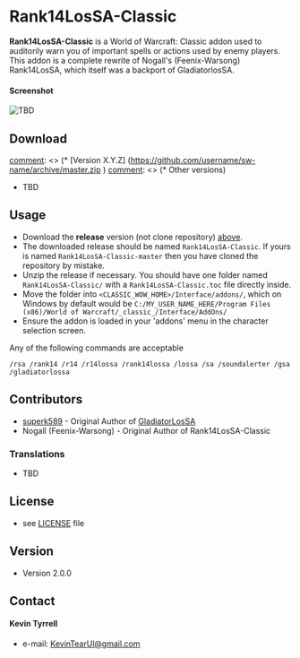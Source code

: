 Rank14LosSA-Classic
======
**Rank14LosSA-Classic** is a World of Warcraft: Classic addon used to auditorily warn you of important spells or actions used by enemy players. This addon is a complete rewrite of Nogall's (Feenix-Warsong) Rank14LosSA, which itself was a backport of GladiatorlosSA. 

#### Screenshot
[comment]: <> (To Be Completed)

![TBD](http://url/screenshot-software.png "screenshot software")

## Download
[comment]: <> (* [Version X.Y.Z] (https://github.com/username/sw-name/archive/master.zip )
[comment]: <> (* Other versions)
* TBD

## Usage
* Download the **release** version (not clone repository) [above](#download).
* The downloaded release should be named `Rank14LosSA-Classic`. If yours is named `Rank14LosSA-Classic-master` then you have cloned the repository by mistake.
* Unzip the release if necessary. You should have one folder named `Rank14LosSA-Classic/` with a `Rank14LosSA-Classic.toc` file directly inside.
* Move the folder into `<CLASSIC_WOW_HOME>/Interface/addons/`, which on Windows by default would be `C:/MY_USER_NAME_HERE/Program Files (x86)/World of Warcraft/_classic_/Interface/AddOns/`
* Ensure the addon is loaded in your 'addons' menu in the character selection screen.

Any of the following commands are acceptable
```
/rsa /rank14 /r14 /r14lossa /rank14lossa /lossa /sa /soundalerter /gsa /gladiatorlossa
```

## Contributors
* [superk589](https://www.curseforge.com/members/superk589/projects) - Original Author of [GladiatorLosSA](https://www.curseforge.com/wow/addons/GladiatorlosSA)
* Nogall (Feenix-Warsong) - Original Author of Rank14LosSA-Classic

### Translations
* TBD

## License 
* see [LICENSE](https://github.com/KevinTyrrell/Rank14LosSA-Classic/blob/master/LICENSE.md) file

## Version 
* Version 2.0.0

## Contact
#### Kevin Tyrrell
* e-mail: KevinTearUl@gmail.com
